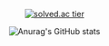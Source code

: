 <div align="center">
  
  [![solved.ac tier](http://mazassumnida.wtf/api/generate_badge?boj=chojh922)](https://solved.ac/chojh922)
  
  ![Anurag's GitHub stats](https://github-readme-stats.vercel.app/api?username=ze-zeh&&show_icons=true&theme=graywhite)

</div>
